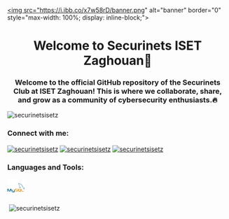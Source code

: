 
<a href="https://ibb.co/pLNXrkx"><img src="https://i.ibb.co/x7w58rD/banner.png" alt="banner" border="0" style="max-width: 100%; display: inline-block;"></a>
<h1 align="center">Welcome to Securinets ISET Zaghouan👋</h1>
<h3 align="center">Welcome to the official GitHub repository of the Securinets Club at ISET Zaghouan! This is where we collaborate, share, and grow as a community of cybersecurity enthusiasts.🔥</h3>

<p align="left"> <img src="https://komarev.com/ghpvc/?username=securinetsisetz&label=Profile%20views&color=0e75b6&style=flat" alt="securinetsisetz" /> </p>

<h3 align="left">Connect with me:</h3>
<p align="left">
<a href="https://linkedin.com/in/securinetsisetz" target="blank"><img align="center" src="https://raw.githubusercontent.com/rahuldkjain/github-profile-readme-generator/master/src/images/icons/Social/linked-in-alt.svg" alt="securinetsisetz" height="30" width="40" /></a>
<a href="https://fb.com/securinetsisetz" target="blank"><img align="center" src="https://raw.githubusercontent.com/rahuldkjain/github-profile-readme-generator/master/src/images/icons/Social/facebook.svg" alt="securinetsisetz" height="30" width="40" /></a>
<a href="https://instagram.com/securinetsisetz" target="blank"><img align="center" src="https://raw.githubusercontent.com/rahuldkjain/github-profile-readme-generator/master/src/images/icons/Social/instagram.svg" alt="securinetsisetz" height="30" width="40" /></a>
</p>

<h3 align="left">Languages and Tools:</h3>
<p align="left"> <a href="https://www.mysql.com/" target="_blank" rel="noreferrer"> <img src="https://raw.githubusercontent.com/devicons/devicon/master/icons/mysql/mysql-original-wordmark.svg" alt="mysql" width="40" height="40"/> </a> </p>

<p>&nbsp;<img align="center" src="https://github-readme-stats.vercel.app/api?username=securinetsisetz&show_icons=true&locale=en" alt="securinetsisetz" /></p>

